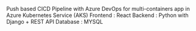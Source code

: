 
Push based CICD Pipeline with Azure DevOps for multi-containers app in Azure Kubernetes Service (AKS)
Frontend : React 
Backend : Python with Django + REST API 
Database : MYSQL


